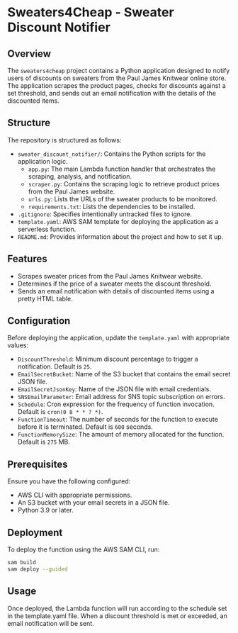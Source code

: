# Sweaters4Cheap - Sweater Discount Notifier

## Overview
The `sweaters4cheap` project contains a Python application designed to notify users of discounts on sweaters from the Paul James Knitwear online store. The application scrapes the product pages, checks for discounts against a set threshold, and sends out an email notification with the details of the discounted items.

## Structure
The repository is structured as follows:

- `sweater_discount_notifier/`: Contains the Python scripts for the application logic.
  - `app.py`: The main Lambda function handler that orchestrates the scraping, analysis, and notification.
  - `scraper.py`: Contains the scraping logic to retrieve product prices from the Paul James website.
  - `urls.py`: Lists the URLs of the sweater products to be monitored.
  - `requirements.txt`: Lists the dependencies to be installed.
- `.gitignore`: Specifies intentionally untracked files to ignore.
- `template.yaml`: AWS SAM template for deploying the application as a serverless function.
- `README.md`: Provides information about the project and how to set it up.

## Features
- Scrapes sweater prices from the Paul James Knitwear website.
- Determines if the price of a sweater meets the discount threshold.
- Sends an email notification with details of discounted items using a pretty HTML table.

## Configuration
Before deploying the application, update the `template.yaml` with appropriate values:
- `DiscountThreshold`: Minimum discount percentage to trigger a notification. Default is `25`.
- `EmailSecretBucket`: Name of the S3 bucket that contains the email secret JSON file.
- `EmailSecretJsonKey`: Name of the JSON file with email credentials.
- `SNSEmailParameter`: Email address for SNS topic subscription on errors.
- `Schedule`: Cron expression for the frequency of function invocation. Default is `cron(0 8 * * ? *)`.
- `FunctionTimeout`: The number of seconds for the function to execute before it is terminated. Default is `600` seconds.
- `FunctionMemorySize`: The amount of memory allocated for the function. Default is `275` MB.

## Prerequisites
Ensure you have the following configured:
- AWS CLI with appropriate permissions.
- An S3 bucket with your email secrets in a JSON file.
- Python 3.9 or later.

## Deployment
To deploy the function using the AWS SAM CLI, run:
```sh
sam build
sam deploy --guided
```

## Usage
Once deployed, the Lambda function will run according to the schedule set in the template.yaml file. When a discount threshold is met or exceeded, an email notification will be sent.
